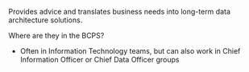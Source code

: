 Provides advice and translates business needs into long-term data architecture solutions.

Where are they in the BCPS?
* Often in Information Technology teams, but can also work in Chief Information Officer or Chief Data Officer groups